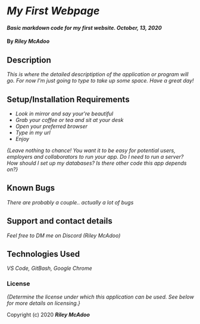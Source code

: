 # _My First Webpage_

#### _Basic markdown code for my first website. October, 13, 2020_

#### By _**Riley McAdoo**_

## Description

_This is where the detailed descriptiption of the application or program will go. For now I'm just going to type to take up some space. Have a great day!_

## Setup/Installation Requirements

* _Look in mirror and say your're beautiful_
* _Grab your coffee or tea and sit at your desk_
* _Open your preferred browser_
* _Type in my url_
* _Enjoy_

_{Leave nothing to chance! You want it to be easy for potential users, employers and collaborators to run your app. Do I need to run a server? How should I set up my databases? Is there other code this app depends on?}_

## Known Bugs

_There are probably a couple.. actually a lot of bugs_

## Support and contact details

_Feel free to DM me on Discord (Riley McAdoo)_

## Technologies Used

_VS Code, GitBash, Google Chrome_

### License

*{Determine the license under which this application can be used.  See below for more details on licensing.}*

Copyright (c) 2020 **_Riley McAdoo_**